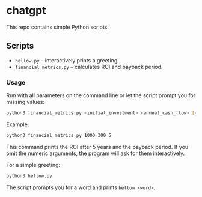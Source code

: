 # chatgpt

This repo contains simple Python scripts.

## Scripts

- `hellow.py` – interactively prints a greeting.
- `financial_metrics.py` – calculates ROI and payback period.

### Usage
Run with all parameters on the command line or let the script prompt you for
missing values:

```bash
python3 financial_metrics.py <initial_investment> <annual_cash_flow> [years]
```

Example:

```bash
python3 financial_metrics.py 1000 300 5
```

This command prints the ROI after 5 years and the payback period. If you omit
the numeric arguments, the program will ask for them interactively.

For a simple greeting:

```bash
python3 hellow.py
```

The script prompts you for a word and prints `hellow <word>`.
